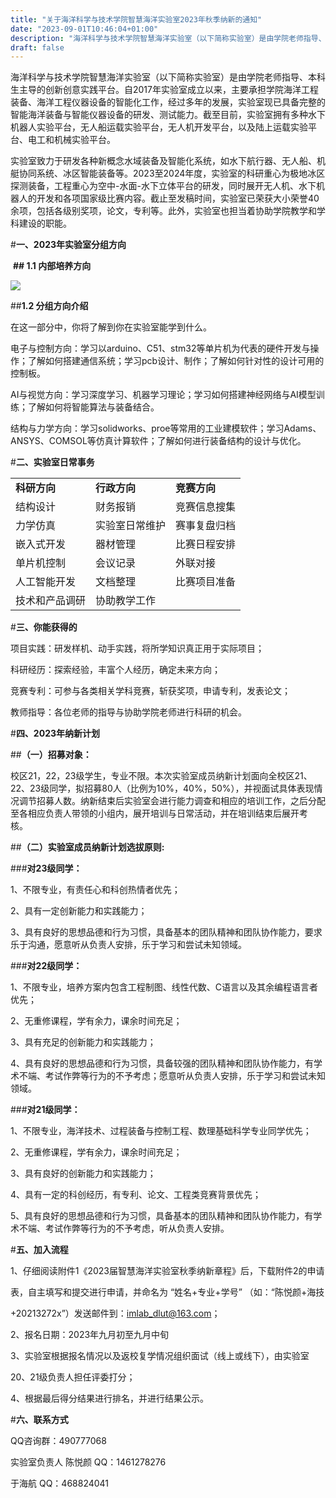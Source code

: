 ```yaml
---
title: "关于海洋科学与技术学院智慧海洋实验室2023年秋季纳新的通知"
date: "2023-09-01T10:46:04+01:00"
description: "海洋科学与技术学院智慧海洋实验室（以下简称实验室）是由学院老师指导、本科生主导的创新创意实践平台。自2017年实验室成立以来，主要承担学院海洋工程装备、海洋工程仪器设备的智能化工作，经过多年的发展，实 …"
draft: false
---
```


海洋科学与技术学院智慧海洋实验室（以下简称实验室）是由学院老师指导、本科生主导的创新创意实践平台。自2017年实验室成立以来，主要承担学院海洋工程装备、海洋工程仪器设备的智能化工作，经过多年的发展，实验室现已具备完整的智能海洋装备与智能仪器设备的研发、测试能力。截至目前，实验室拥有多种水下机器人实验平台，无人船运载实验平台，无人机开发平台，以及陆上运载实验平台、电工和机械实验平台。

实验室致力于研发各种新概念水域装备及智能化系统，如水下航行器、无人船、机艇协同系统、冰区智能装备等。2023至2024年度，实验室的科研重心为极地冰区探测装备，工程重心为空中-水面-水下立体平台的研发，同时展开无人机、水下机器人的开发和各项国家级比赛内容。截止至发稿时间，实验室已荣获大小荣誉40余项，包括各级别奖项，论文，专利等。此外，实验室也担当着协助学院教学和学科建设的职能。

#**一、2023年实验室分组方向**

 **## 1.1 内部培养方向**

![](http://1.15.39.16/wp-content/uploads/2023/08/image.png)

##**1.2 分组方向介绍**

在这一部分中，你将了解到你在实验室能学到什么。

电子与控制方向：学习以arduino、C51、stm32等单片机为代表的硬件开发与操作；了解如何搭建通信系统；学习pcb设计、制作；了解如何针对性的设计可用的控制板。

AI与视觉方向：学习深度学习、机器学习理论；学习如何搭建神经网络与AI模型训练；了解如何将智能算法与装备结合。

结构与力学方向：学习solidworks、proe等常用的工业建模软件；学习Adams、ANSYS、COMSOL等仿真计算软件；了解如何进行装备结构的设计与优化。

#**二、实验室日常事务**

<table><tbody><tr><td><strong>科研方向</strong><strong></strong></td><td><strong>行政方向</strong><strong></strong></td><td><strong>竞赛方向</strong><strong></strong></td></tr><tr><td>结构设计</td><td>财务报销</td><td>竞赛信息搜集</td></tr><tr><td>力学仿真</td><td>实验室日常维护</td><td>赛事复盘归档</td></tr><tr><td>嵌入式开发</td><td>器材管理</td><td>比赛日程安排</td></tr><tr><td>单片机控制</td><td>会议记录</td><td>外联对接</td></tr><tr><td>人工智能开发</td><td>文档整理</td><td>比赛项目准备</td></tr><tr><td>技术和产品调研</td><td>协助教学工作</td><td></td></tr></tbody></table>

#**三、你能获得的**

项目实践：研发样机、动手实践，将所学知识真正用于实际项目；

科研经历：探索经验，丰富个人经历，确定未来方向；

竞赛专利：可参与各类相关学科竞赛，斩获奖项，申请专利，发表论文；

教师指导：各位老师的指导与协助学院老师进行科研的机会。

#**四、2023年纳新计划**

##**（一）招募对象：**

校区21，22，23级学生，专业不限。本次实验室成员纳新计划面向全校区21、22、23级同学，拟招募80人（比例为10%，40%，50%），并视面试具体表现情况调节招募人数。纳新结束后实验室会进行能力调查和相应的培训工作，之后分配至各相应负责人带领的小组内，展开培训与日常活动，并在培训结束后展开考核。 

##**（二）实验室成员纳新计划选拔原则:**

###**对23级同学：**

1、不限专业，有责任心和科创热情者优先；

2、具有一定创新能力和实践能力；

3、具有良好的思想品德和行为习惯，具备基本的团队精神和团队协作能力，要求乐于沟通，愿意听从负责人安排，乐于学习和尝试未知领域。

###**对22级同学：**

1、不限专业，培养方案内包含工程制图、线性代数、C语言以及其余编程语言者优先；

2、无重修课程，学有余力，课余时间充足；

3、具有充足的创新能力和实践能力；

4、具有良好的思想品德和行为习惯，具备较强的团队精神和团队协作能力，有学术不端、考试作弊等行为的不予考虑；愿意听从负责人安排，乐于学习和尝试未知领域。

###**对21级同学：**

1、不限专业，海洋技术、过程装备与控制工程、数理基础科学专业同学优先；

2、无重修课程，学有余力，课余时间充足；

3、具有良好的创新能力和实践能力；

4、具有一定的科创经历，有专利、论文、工程类竞赛背景优先；

5、具有良好的思想品德和行为习惯，具备基本的团队精神和团队协作能力，有学术不端、考试作弊等行为的不予考虑，听从负责人安排。

#**五、加入流程**

1、仔细阅读附件1《2023届智慧海洋实验室秋季纳新章程》后，下载附件2的申请

表，自主填写和提交进行申请，并命名为 “姓名+专业+学号” （如：“陈悦颜+海技

+20213272x”）发送邮件到：[imlab\_dlut@163.com](mailto:imlab_dlut@163.com)；

2、报名日期：2023年九月初至九月中旬

3、实验室根据报名情况以及返校复学情况组织面试（线上或线下），由实验室

20、21级负责人担任评委打分；

4、根据最后得分结果进行排名，并进行结果公示。

#**六、联系方式**

QQ咨询群：490777068

实验室负责人 陈悦颜 QQ：1461278276

于海航 QQ：468824041